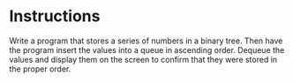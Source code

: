 # Instructions  

Write a program that stores a series of numbers in a binary tree. Then have the program insert the values into a queue in ascending order. Dequeue the values and display them on the screen to confirm that they were stored in the proper order.